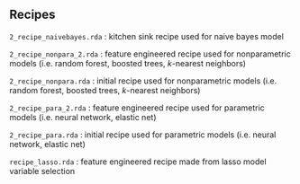 ## Recipes 

`2_recipe_naivebayes.rda` : kitchen sink recipe used for naive bayes model

`2_recipe_nonpara_2.rda` : feature engineered recipe used for nonparametric models (i.e. random forest, boosted trees, $k$-nearest neighbors)

`2_recipe_nonpara.rda` : initial recipe used for nonparametric models (i.e. random forest, boosted trees, $k$-nearest neighbors)

`2_recipe_para_2.rda` : feature engineered recipe used for parametric models (i.e. neural network, elastic net)

`2_recipe_para.rda` : initial recipe used for parametric models (i.e. neural network, elastic net)

`recipe_lasso.rda` : feature engineered recipe made from lasso model variable selection 
